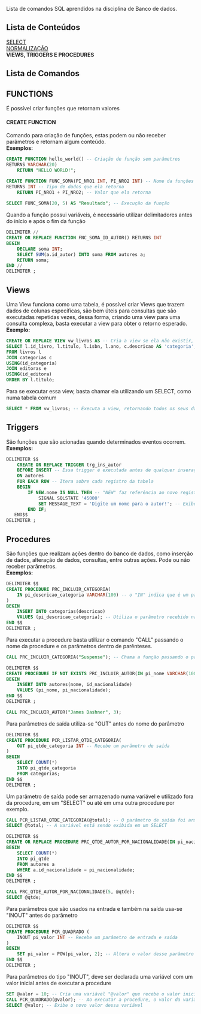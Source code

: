 Lista de comandos SQL aprendidos na disciplina de Banco de dados.

##  Lista de Conteúdos
[SELECT](index.md)<br />
[NORMALIZAÇÃO](./normalizacao.md)<br />
**VIEWS, TRIGGERS E PROCEDURES**

## Lista de Comandos

## FUNCTIONS

É possível criar funções que retornam valores

#### CREATE FUNCTION

Comando para criação de funções, estas podem ou não receber parâmetros e retornam algum conteúdo.<br/>
**Exemplos:**
```sql
CREATE FUNCTION hello_world() -- Criação de função sem parâmetros
RETURNS VARCHAR(20)
	RETURN "HELLO WORLD!";
```

```sql
CREATE FUNCTION FUNC_SOMA(PI_NRO1 INT, PI_NRO2 INT) -- Nome da funções e parâmetros que ela recebe
RETURNS INT -- Tipo de dados que ela retorna
	RETURN PI_NRO1 + PI_NRO2; -- Valor que ela retorna
    
SELECT FUNC_SOMA(20, 5) AS "Resultado"; -- Execução da função
```

Quando a função possui variáveis, é necessário utilizar delimitadores antes do início e após o fim da função
```sql
DELIMITER //
CREATE OR REPLACE FUNCTION FNC_SOMA_ID_AUTOR() RETURNS INT
BEGIN
	DECLARE soma INT;
	SELECT SUM(a.id_autor) INTO soma FROM autores a;
    RETURN soma;
END //
DELIMITER ;
```

## Views

Uma View funciona como uma tabela, é possível criar Views que trazem dados de colunas específicas, são bem úteis para consultas que são executadas repetidas vezes, dessa forma, criando uma view para uma consulta complexa, basta executar a view para obter o retorno esperado.<br/>
**Exemplo:**

```sql
CREATE OR REPLACE VIEW vw_livros AS -- Cria a view se ela não existir, caso contrário substitui
SELECT l.id_livro, l.titulo, l.isbn, l.ano, c.descricao AS 'categoria', e.nome AS 'editora'
FROM livros l
JOIN categorias c
USING(id_categoria)
JOIN editoras e
USING(id_editora)
ORDER BY l.titulo;
```

Para se executar essa view, basta chamar ela utilizando um SELECT, como numa tabela comum

```sql
SELECT * FROM vw_livros; -- Executa a view, retornando todos os seus dados
```

## Triggers

São funções que são acionadas quando determinados eventos ocorrem.<br/>
**Exemplos:**

```sql
DELIMITER $$
	CREATE OR REPLACE TRIGGER trg_ins_autor
    BEFORE INSERT -- Essa trigger é executada antes de qualquer inseração na tabela "autores"
    ON autores
    FOR EACH ROW -- Itera sobre cada registro da tabela
    BEGIN
        IF NEW.nome IS NULL THEN -- "NEW" faz referência ao novo registro que será inserido
        	SIGNAL SQLSTATE '45000'
            SET MESSAGE_TEXT = 'Digite um nome para o autor!'; -- Exibe um erro caso não seja inserido o nome do autor
        END IF;
   END$$
DELIMITER ;
```

## Procedures

São funções que realizam ações dentro do banco de dados, como inserção de dados, alteração de dados, consultas, entre outras ações. Pode ou não receber parâmetros.<br/>
**Exemplos:**

```sql
DELIMITER $$
CREATE PROCEDURE PRC_INCLUIR_CATEGORIA(
	IN pi_descricao_categoria VARCHAR(100) -- o "IN" indica que é um parâmetro de "entrada"
)
BEGIN
	INSERT INTO categorias(descricao)
    VALUES (pi_descricao_categoria); -- Utiliza o parâmetro recebido na chamada da função
END $$
DELIMITER ;
```

Para executar a procedure basta utilizar o comando "CALL" passando o nome da procedure e os parâmetros dentro de parênteses.

```sql
CALL PRC_INCLUIR_CATEGORIA("Suspense"); -- Chama a função passando o parâmetro entre parênteses
```

```sql
DELIMITER $$
CREATE PROCEDURE IF NOT EXISTS PRC_INCLUIR_AUTOR(IN pi_nome VARCHAR(100), IN pi_nacionalidade INT)
BEGIN
	INSERT INTO autores(nome, id_nacionalidade)
    VALUES (pi_nome, pi_nacionalidade);
END $$
DELIMITER ;

CALL PRC_INCLUIR_AUTOR("James Dashner", 3);
```

Para parâmetros de saída utiliza-se "OUT" antes do nome do parâmetro

```sql
DELIMITER $$
CREATE PROCEDURE PCR_LISTAR_QTDE_CATEGORIA(
	OUT pi_qtde_categoria INT -- Recebe um parâmetro de saída
)
BEGIN
	SELECT COUNT(*)
    INTO pi_qtde_categoria
    FROM categorias;
END $$
DELIMITER ;
```

Um parâmetro de saída pode ser armazenado numa variável e utilizado fora da procedure, em um "SELECT" ou até em uma outra procedure por exemplo.

```sql
CALL PCR_LISTAR_QTDE_CATEGORIA(@total); -- O parâmetro de saída foi armazenado nessa variável "@local"
SELECT @total; -- A variável está sendo exibida em um SELECT
```

```sql
DELIMITER $$
CREATE OR REPLACE PROCEDURE PRC_QTDE_AUTOR_POR_NACIONALIDADE(IN pi_nacionalidade INT, OUT pi_qtde INT)
BEGIN
	SELECT COUNT(*)
    INTO pi_qtde
    FROM autores a
    WHERE a.id_nacionalidade = pi_nacionalidade;
END $$
DELIMITER ;

CALL PRC_QTDE_AUTOR_POR_NACIONALIDADE(5, @qtde);
SELECT @qtde;
```

Para parâmetros que são usados na entrada e também na saída usa-se "INOUT" antes do parâmetro

```sql
DELIMITER $$
CREATE PROCEDURE PCR_QUADRADO (
	INOUT pi_valor INT -- Recebe um parâmetro de entrada e saída
)
BEGIN
	SET pi_valor = POW(pi_valor, 2); -- Altera o valor desse parâmetro e retorna o valor novo
END $$
DELIMITER ;
```

Para parâmetros do tipo "INOUT", deve ser declarada uma variável com um valor inicial antes de executar a procedure
```sql
SET @valor = 10; -- Cria uma variável "@valor" que recebe o valor inicial 10
CALL PCR_QUADRADO(@valor); -- Ao executar a procedure, o valor da variável é alterado
SELECT @valor; -- Exibe o novo valor dessa variável
```